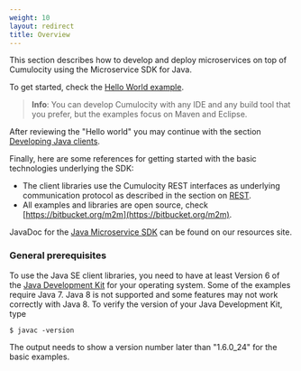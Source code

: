 ```yaml
---
weight: 10
layout: redirect
title: Overview
---
```



This section describes how to develop and deploy microservices on top of Cumulocity using the Microservice SDK for Java.

To get started, check the [Hello World example](/guides/microservice-sdk/java#java-microservice).

>**Info**: You can develop Cumulocity with any IDE and any build tool that you prefer, but the examples focus on Maven and Eclipse. 

After reviewing the "Hello world" you may continue with the section [Developing Java clients](/guides/microservice-sdk/java#developing-services-client).

Finally, here are some references for getting started with the basic technologies underlying the SDK:

-   The client libraries use the Cumulocity REST interfaces as underlying communication protocol as described in the section on [REST](/guides/microservice-sdk/rest). 
-   All examples and libraries are open source, check [https://bitbucket.org/m2m](https://bitbucket.org/m2m).

JavaDoc for the 
<a href="http://resources.cumulocity.com/documentation/microservicesdk/current/" target="_blank">Java Microservice SDK</a> can be found on our resources site.

### General prerequisites

To use the Java SE client libraries, you need to have at least Version 6 of the [Java Development Kit](http://www.oracle.com/technetwork/java/javase/downloads/index.html) for your operating system. Some of the examples require Java 7. Java 8 is not supported and some features may not work correctly with Java 8. 
To verify the version of your Java Development Kit, type

	$ javac -version

The output needs to show a version number later than "1.6.0\_24" for the basic examples.